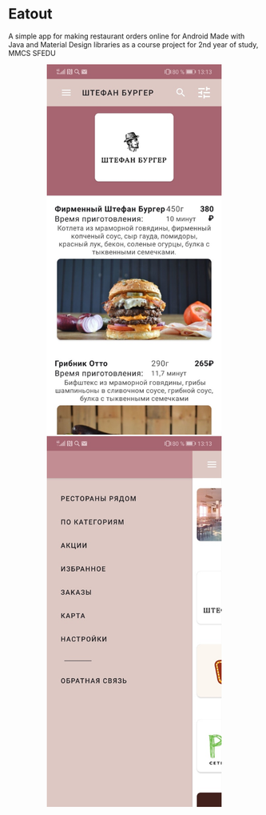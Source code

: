 # Eatout
A simple app for making restaurant orders online for Android
Made with Java and Material Design libraries as a course project for 2nd year of study, MMCS SFEDU
<p align="center">
  <img src="https://github.com/stas1f1/Eatout/blob/master/Eatout_1.jpeg" width="350" title="hover text">
  <img src="https://github.com/stas1f1/Eatout/blob/master/Eatout_2.jpeg" width="350" alt="accessibility text">
</p>
